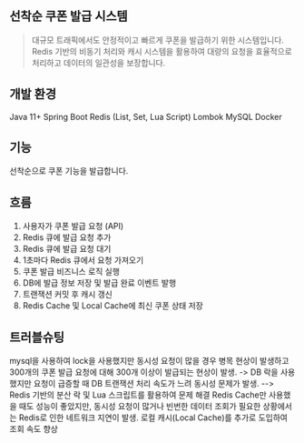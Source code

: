 ## 선착순 쿠폰 발급 시스템

> 대규모 트래픽에서도 안정적이고 빠르게 쿠폰을 발급하기 위한 시스템입니다.  
> Redis 기반의 비동기 처리와 캐시 시스템을 활용하여 대량의 요청을 효율적으로 처리하고 데이터의 일관성을 보장합니다.

## 개발 환경
Java 11+
Spring Boot
Redis (List, Set, Lua Script)
Lombok
MySQL
Docker

## 기능
선착순으로 쿠폰 기능을 발급합니다.

## 흐름
1. 사용자가 쿠폰 발급 요청 (API)
2. Redis 큐에 발급 요청 추가
3. Redis 큐에 발급 요청 대기
4. 1초마다 Redis 큐에서 요청 가져오기
5. 쿠폰 발급 비즈니스 로직 실행
6. DB에 발급 정보 저장 및 발급 완료 이벤트 발행
7. 트랜잭션 커밋 후 캐시 갱신
8. Redis Cache 및 Local Cache에 최신 쿠폰 상태 저장

## 트러블슈팅
mysql을 사용하여 lock을 사용했지만 동시성 요청이 많을 경우 병목 현상이 발생하고 300개의 쿠폰 발급 요청에 대해 300개 이상이 발급되는 현상이 발생.
 -> DB 락을 사용했지만 요청이 급증할 때 DB 트랜잭션 처리 속도가 느려 동시성 문제가 발생.
   --> Redis 기반의 분산 락 및 Lua 스크립트를 활용하여 문제 해결
   Redis Cache만 사용했을 때도 성능이 좋았지만, 동시성 요청이 많거나 빈번한 데이터 조회가 필요한 상황에서는 Redis로 인한 네트워크 지연이 발생.
   로컬 캐시(Local Cache)를 추가로 도입하여 조회 속도 향상
